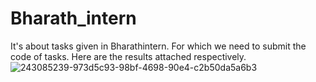 # Bharath_intern
It's about tasks given in Bharathintern. For which we need to submit the code of tasks. Here are the results attached respectively.
![243085239-973d5c93-98bf-4698-90e4-c2b50da5a6b3](https://github.com/Prasuna-Vempati/Bharath_intern/assets/139048166/7077cde0-839f-4b3c-99e8-0c1148c1f314)
